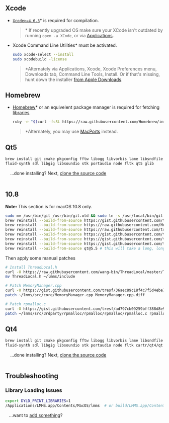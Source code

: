 ## Xcode

* [`Xcode>=4.6.3`](http://stackoverflow.com/a/10335943/3196753)* is required for compilation.
   > \* If recently upgraded OS make sure your XCode isn't outdated by running `open -a XCode`, or via [Applications](https://cloud.githubusercontent.com/assets/6345473/13099744/670d5dfa-d503-11e5-85c3-ad2c99e55c2d.png).

* Xcode Command Line Utilities* must be activated.
   ```bash
   sudo xcode-select --install
   sudo xcodebuild -license
   ```
   > \*Alternately via Applications, Xcode, Xcode Preferences menu, Downloads tab, Command Line Tools, Install.  Or if that's missing, hunt down the installer [from Apple Downloads](https://developer.apple.com/download/more/?=Command%20Line%20Tools%20%28OS%20X%20Mountain%20Lion%29).

## Homebrew
* [Homebrew](https://brew.sh/)* or an equivelent package manager is required for fetching [libraries](Compiling#libraries)
   ```bash
   ruby -e "$(curl -fsSL https://raw.githubusercontent.com/Homebrew/install/master/install)"
   ```
   > \*Alternately, you may use [MacPorts](https://macports.org/) instead.

## Qt5
   ```bash
   brew install git cmake pkgconfig fftw libogg libvorbis lame libsndfile libsamplerate jack \
   fluid-synth sdl libgig libsoundio stk portaudio node fltk qt5 glib
   ```

&nbsp;&nbsp;&nbsp;&nbsp;...done installing?  Next, [clone the source code](Compiling#clone-source-code)
<br><!-- End Section--><br>


## 10.8

**Note:** This section is for macOS 10.8 only. 
   ```bash
   sudo mv /usr/bin/git /usr/bin/git.old && sudo ln -s /usr/local/bin/git /usr/bin/git # TLS1.0 was highest the OS provided, use brew version instead
   brew reinstall --build-from-source https://gist.githubusercontent.com/tresf/efa2cf88156c1f14c1b39c315f1f3ec0/raw/stk.rb
   brew reinstall --build-from-source https://raw.githubusercontent.com/Homebrew/homebrew-core/9e2b257db3d24c9e5bd7ce2248746688f7e3f6e9/Formula/cmake.rb
   brew reinstall --build-from-source https://raw.githubusercontent.com/tresf/homebrew-core/2f6bd4138f9af6b26b5bcb066f944c9491fb106d/Formula/node.rb
   brew reinstall --build-from-source https://gist.githubusercontent.com/tresf/c9260c43270abd4ce66ff40359588435/raw/650aa94f29e698b76991ed4db94cd9f0188cb7ef/fluid-synth.rb --ignore-dependencies --env=std
   brew reinstall --build-from-source https://gist.githubusercontent.com/tresf/43549a998aafef79433d82659abc1922/raw/281b0e295ad29e743bcf3fe2139193976759b809/libgig.rb
   brew reinstall --build-from-source https://gist.githubusercontent.com/tresf/9b87883886f691d0e6711f8c71d362a4/raw/7ac73754fdeab0ab7243b540c2ca66f272043871/stk.rb
   brew reinstall --build-from-source qt@5.5 # this will take a long, long time
   ```

Then apply some manual patches

   ```bash
   # Install ThreadLocal.h
   curl -O https://raw.githubusercontent.com/wang-bin/ThreadLocal/master/ThreadLocal.h
   mv ThreadLocal.h ~/lmms/include

   # Patch MemoryManager.cpp
   curl -O https://gist.githubusercontent.com/tresf/36aec89c18f4c7f5d4ebe7805db70d53/raw/51520dee2134b55692d499e753297a29923f1873/MemoryManager.cpp.diff
   patch ~/lmms/src/core/MemoryManager.cpp MemoryManager.cpp.diff

   # Patch rpmalloc.c
   curl -O https://gist.githubusercontent.com/tresf/ad797cb09259bff388d8e9beb939a080/raw/88182a0d174d706c006f6b7417c5e6a1c6882fe9/rpmalloc.c.diff
   patch ~/lmms/src/3rdparty/rpmalloc/rpmalloc/rpmalloc/rpmalloc.c rpmalloc.c.diff
   ```

## Qt4
   ```bash
   brew install git cmake pkgconfig fftw libogg libvorbis lame libsndfile libsamplerate jack \
   fluid-synth sdl libgig libsoundio stk portaudio node fltk cartr/qt4/qt
   ```

&nbsp;&nbsp;&nbsp;&nbsp;...done installing?  Next, [clone the source code](Compiling#clone-source-code)
<br><!-- End Section--><br>

## Troubleshooting

### Library Loading Issues
   ```bash
   export DYLD_PRINT_LIBRARIES=1
   /Applications/LMMS.app/Contents/MacOS/lmms  # or build/LMMS.app/Contents/MacOS/lmms
   ```

&nbsp;&nbsp;&nbsp;...want to [add something](/LMMS/lmms/wiki/Dependencies-MacOS/_edit)?

